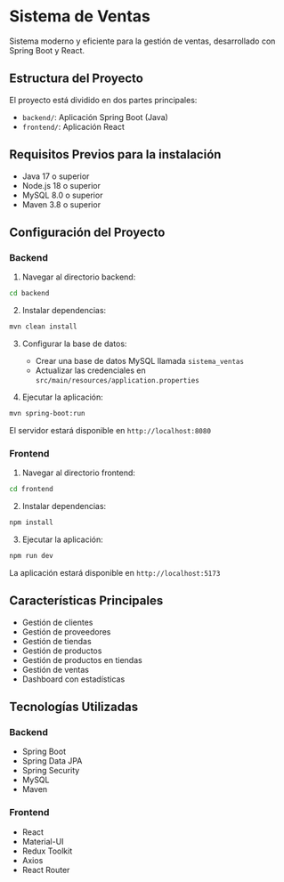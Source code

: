 # Sistema de Ventas

Sistema moderno y eficiente para la gestión de ventas, desarrollado con Spring Boot y React.


## Estructura del Proyecto

El proyecto está dividido en dos partes principales:

- `backend/`: Aplicación Spring Boot (Java)
- `frontend/`: Aplicación React

## Requisitos Previos para la instalación

- Java 17 o superior
- Node.js 18 o superior
- MySQL 8.0 o superior
- Maven 3.8 o superior

## Configuración del Proyecto

### Backend

1. Navegar al directorio backend:
```bash
cd backend
```

2. Instalar dependencias:
```bash
mvn clean install
```

3. Configurar la base de datos:
   - Crear una base de datos MySQL llamada `sistema_ventas`
   - Actualizar las credenciales en `src/main/resources/application.properties`

4. Ejecutar la aplicación:
```bash
mvn spring-boot:run
```

El servidor estará disponible en `http://localhost:8080`

### Frontend

1. Navegar al directorio frontend:
```bash
cd frontend
```

2. Instalar dependencias:
```bash
npm install
```

3. Ejecutar la aplicación:
```bash
npm run dev
```

La aplicación estará disponible en `http://localhost:5173`

## Características Principales

- Gestión de clientes
- Gestión de proveedores
- Gestión de tiendas
- Gestión de productos
- Gestión de productos en tiendas
- Gestión de ventas
- Dashboard con estadísticas

## Tecnologías Utilizadas

### Backend
- Spring Boot
- Spring Data JPA
- Spring Security
- MySQL
- Maven

### Frontend
- React
- Material-UI
- Redux Toolkit
- Axios
- React Router

